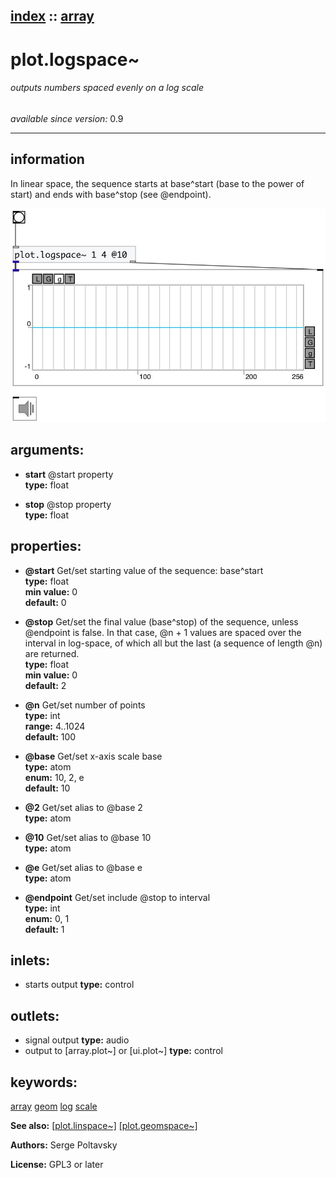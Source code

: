 [index](index.html) :: [array](category_array.html)
---

# plot.logspace~

###### outputs numbers spaced evenly on a log scale

*available since version:* 0.9

---


## information
In linear space, the sequence starts at base^start (base to the power of start)
            and ends with base^stop (see @endpoint).



[![example](../examples/img/plot.logspace~.jpg)](../examples/pd/plot.logspace~.pd)



## arguments:

* **start**
@start property<br>
__type:__ float<br>

* **stop**
@stop property<br>
__type:__ float<br>





## properties:

* **@start** 
Get/set starting value of the sequence: base^start<br>
__type:__ float<br>
__min value:__ 0<br>
__default:__ 0<br>

* **@stop** 
Get/set the final value (base^stop) of the sequence, unless @endpoint is false. In that
case, @n + 1 values are spaced over the interval in log-space, of which all but
the last (a sequence of length @n) are returned.<br>
__type:__ float<br>
__min value:__ 0<br>
__default:__ 2<br>

* **@n** 
Get/set number of points<br>
__type:__ int<br>
__range:__ 4..1024<br>
__default:__ 100<br>

* **@base** 
Get/set x-axis scale base<br>
__type:__ atom<br>
__enum:__ 10, 2, e<br>
__default:__ 10<br>

* **@2** 
Get/set alias to @base 2<br>
__type:__ atom<br>

* **@10** 
Get/set alias to @base 10<br>
__type:__ atom<br>

* **@e** 
Get/set alias to @base e<br>
__type:__ atom<br>

* **@endpoint** 
Get/set include @stop to interval<br>
__type:__ int<br>
__enum:__ 0, 1<br>
__default:__ 1<br>



## inlets:

* starts output 
__type:__ control<br>



## outlets:

* signal output
__type:__ audio<br>
* output to [array.plot~] or [ui.plot~]
__type:__ control<br>



## keywords:

[array](keywords/array.html)
[geom](keywords/geom.html)
[log](keywords/log.html)
[scale](keywords/scale.html)



**See also:**
[\[plot.linspace~\]](plot.linspace~.html)
[\[plot.geomspace~\]](plot.geomspace~.html)




**Authors:** Serge Poltavsky




**License:** GPL3 or later






